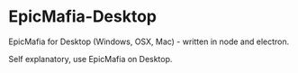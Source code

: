 # EpicMafia-Desktop
EpicMafia for Desktop (Windows, OSX, Mac) - written in node and electron.

Self explanatory, use EpicMafia on Desktop.

